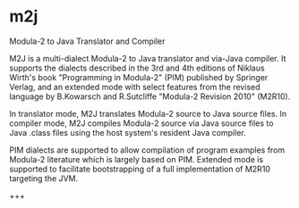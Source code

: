 # m2j
Modula-2 to Java Translator and Compiler

M2J is a multi-dialect Modula-2 to Java translator and via-Java compiler.
It supports the dialects described in the 3rd and 4th editions of Niklaus
Wirth's book "Programming in Modula-2" (PIM) published by Springer Verlag,
and an extended mode with select features from the revised language by
B.Kowarsch and R.Sutcliffe "Modula-2 Revision 2010" (M2R10).

In translator mode, M2J translates Modula-2 source to Java source files.
In compiler mode, M2J compiles Modula-2 source via Java source files to
Java .class files using the host system's resident Java compiler.

PIM dialects are supported to allow compilation of program examples from
Modula-2 literature which is largely based on PIM. Extended mode is
supported to facilitate bootstrapping of a full implementation of
M2R10 targeting the JVM.

+++
